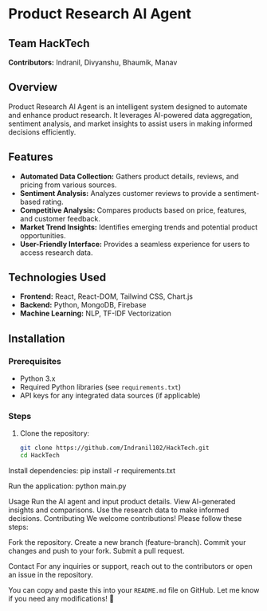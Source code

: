 # Product Research AI Agent

## Team HackTech
**Contributors:** Indranil, Divyanshu, Bhaumik, Manav  

## Overview
Product Research AI Agent is an intelligent system designed to automate and enhance product research. It leverages AI-powered data aggregation, sentiment analysis, and market insights to assist users in making informed decisions efficiently.

## Features
- **Automated Data Collection:** Gathers product details, reviews, and pricing from various sources.
- **Sentiment Analysis:** Analyzes customer reviews to provide a sentiment-based rating.
- **Competitive Analysis:** Compares products based on price, features, and customer feedback.
- **Market Trend Insights:** Identifies emerging trends and potential product opportunities.
- **User-Friendly Interface:** Provides a seamless experience for users to access research data.

## Technologies Used
- **Frontend:** React, React-DOM, Tailwind CSS, Chart.js
- **Backend:** Python, MongoDB, Firebase
- **Machine Learning:** NLP, TF-IDF Vectorization

## Installation
### Prerequisites
- Python 3.x
- Required Python libraries (see `requirements.txt`)
- API keys for any integrated data sources (if applicable)

### Steps
1. Clone the repository:
   ```bash
   git clone https://github.com/Indranil102/HackTech.git
   cd HackTech
Install dependencies:
  pip install -r requirements.txt

Run the application:
  python main.py


Usage
Run the AI agent and input product details.
View AI-generated insights and comparisons.
Use the research data to make informed decisions.
Contributing
We welcome contributions! Please follow these steps:

Fork the repository.
Create a new branch (feature-branch).
Commit your changes and push to your fork.
Submit a pull request.

Contact
For any inquiries or support, reach out to the contributors or open an issue in the repository.


You can copy and paste this into your `README.md` file on GitHub. Let me know if you need any modifications! 🚀

